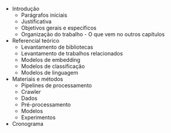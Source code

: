 - Introdução
    - Parágrafos iniciais
    - Justificativa
    - Objetivos gerais e específicos
    - Organização do trabalho - O que vem no outros capítulos
- Referencial teórico
    - Levantamento de bibliotecas
    - Levantamento de trabalhos relacionados
    - Modelos de embedding
    - Modelos de classificação
    - Modelos de linguagem
- Materiais e métodos
    - Pipelines de processamento
    - Crawler
    - Dados
    - Pré-processamento
    - Modelos
    - Experimentos
- Cronograma